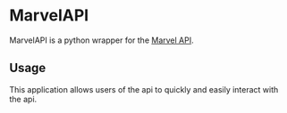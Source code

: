 # MarvelAPI

MarvelAPI is a python wrapper for the [Marvel API](https://developer.marvel.com).

## Usage

This application allows users of the api to quickly and easily interact with
the api.
